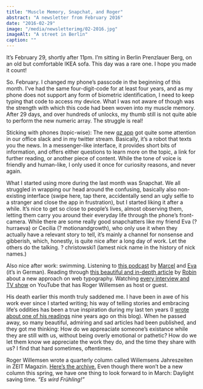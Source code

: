 ```yaml
---
title: "Muscle Memory, Snapchat, and Roger"
abstract: "A newsletter from February 2016"
date: "2016-02-29"
image: "/media/newsletterimg/02-2016.jpg"
imageAlt: "A street in Berlin"
caption: ""
---
```


It’s February 29, shortly after 11pm. I’m sitting in Berlin Prenzlauer Berg, on an old but comfortable IKEA sofa. This day was a rare one. I hope you made it count!  

So. February. I changed my phone’s passcode in the beginning of this month. I’ve had the same four-digit-code for at least four years, and as my phone does not support any form of biometric identification, I need to keep typing that code to access my device. What I was not aware of though was the strength with which this code had been woven into my muscle memory. After 29 days, and over hundreds of unlocks, my thumb still is not quite able to perform the new numeric array. The struggle is real!

Sticking with phones (topic-wise): The new [qz app](http://qz.com/613700/its-here-quartzs-first-news-app-for-iphone/) got quite some attention in our office slack and in my twitter stream. Basically, it’s a robot that texts you the news. In a messenger-like interface, it provides short bits of information, and offers either questions to learn more on the topic, a link for further reading, or another piece of content. While the tone of voice is friendly and human-like, I only used it once for curiosity reasons, and never again.

What I started using more during the last month was Snapchat. We all struggled in wrapping our head around the confusing, basically also non-existing interface (swipe here, tap there, accidentally send an ugly selfie to a stranger and close the app in frustration), but I started liking it after a while. It’s nice to get so close to people’s lives, almost observing them, letting them carry you around their everyday life through the phone’s front-camera. While there are some really good snapchatters like my friend Eva (? hurraeva) or Cecilia (? motionandgrowth), who only use it when they actually have a relevant story to tell, it’s mainly a channel for nonsense and gibberish, which, honestly, is quite nice after a long day of work. Let the others do the talking. ? christowski1 (lamest nick name in the history of nick names.)  

Also nice after work: swimming. Listening to [this podcast](http://rrrad.io/post/138666883728/032-schulz-wichmann-1) by [Marcel](http://uarrr.org) and [Eva](http://hurra-blog.de) (it’s in German). Reading through [this beautiful and in-depth article](https://robinrendle.com/essays/new-web-typography/) by [Robin](https://twitter.com/robinrendle) about a new approach on web typography. Watching [every interview and TV show](https://www.youtube.com/results?search_query=roger+willemsen) on YouTube that has Roger Willemsen as host or guest.

His death earlier this month truly saddened me. I have been in awe of his work ever since I started writing; his way of telling stories and embracing life‘s oddities has been a true inspiration during my last ten years (I [wrote about one of his readings](http://christowski.tumblr.com/post/738935565/wir-erz%C3%A4hlen-uns-geschichten) nine years ago on this blog). When he passed away, so many beautiful, admiring and sad articles had been published, and they got me thinking: How do we appreaciate someone’s existance while they are still with us, without being overly emotional or pathetic? How do we let them know we appreciate the work they do, and the time they share with us? I find that hard sometimes, oftentimes.

Roger Willemsen wrote a quarterly column called Willemsens Jahreszeiten in ZEIT Magazin. [Here’s the archive.](http://www.zeit.de/serie/willemsens-jahreszeiten) Even though there won’t be a new column this spring, we have one thing to look forward to in March: Daylight saving time. _“Es wird Frühling!”_